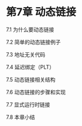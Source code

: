 # 第7章 动态链接

7.1 为什么要动态链接

7.2 简单的动态链接例子

7.3 地址无关代码

7.4 延迟绑定（PLT）

7.5 动态链接相关结构

7.6 动态链接的步骤和实现

7.7 显式运行时链接

7.8 本章小结
